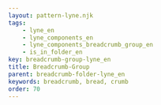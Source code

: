 ```yaml
---
layout: pattern-lyne.njk
tags: 
    - lyne_en
    - lyne_components_en
    - lyne_components_breadcrumb_group_en
    - is_in_folder_en
key: breadcrumb-group-lyne_en
title: Breadcrumb-Group
parent: breadcrumb-folder-lyne_en
keywords: breadcrumb, bread, crumb
order: 70
---
```

